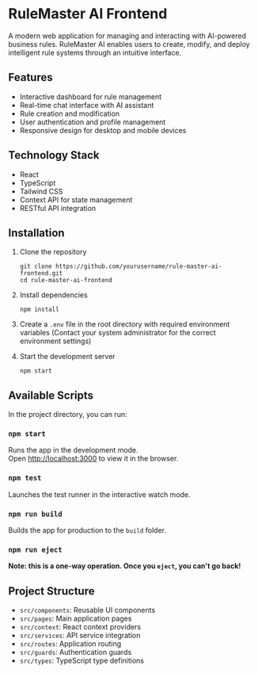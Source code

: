 # RuleMaster AI Frontend

A modern web application for managing and interacting with AI-powered business rules. RuleMaster AI enables users to create, modify, and deploy intelligent rule systems through an intuitive interface.

## Features

- Interactive dashboard for rule management
- Real-time chat interface with AI assistant
- Rule creation and modification
- User authentication and profile management
- Responsive design for desktop and mobile devices

## Technology Stack

- React 
- TypeScript
- Tailwind CSS
- Context API for state management
- RESTful API integration

## Installation

1. Clone the repository
   ```
   git clone https://github.com/yourusername/rule-master-ai-frontend.git
   cd rule-master-ai-frontend
   ```

2. Install dependencies
   ```
   npm install
   ```

3. Create a `.env` file in the root directory with required environment variables
   (Contact your system administrator for the correct environment settings)

4. Start the development server
   ```
   npm start
   ```

## Available Scripts

In the project directory, you can run:

### `npm start`

Runs the app in the development mode.\
Open [http://localhost:3000](http://localhost:3000) to view it in the browser.

### `npm test`

Launches the test runner in the interactive watch mode.

### `npm run build`

Builds the app for production to the `build` folder.

### `npm run eject`

**Note: this is a one-way operation. Once you `eject`, you can't go back!**

## Project Structure

- `src/components`: Reusable UI components
- `src/pages`: Main application pages
- `src/context`: React context providers
- `src/services`: API service integration
- `src/routes`: Application routing
- `src/guards`: Authentication guards
- `src/types`: TypeScript type definitions
